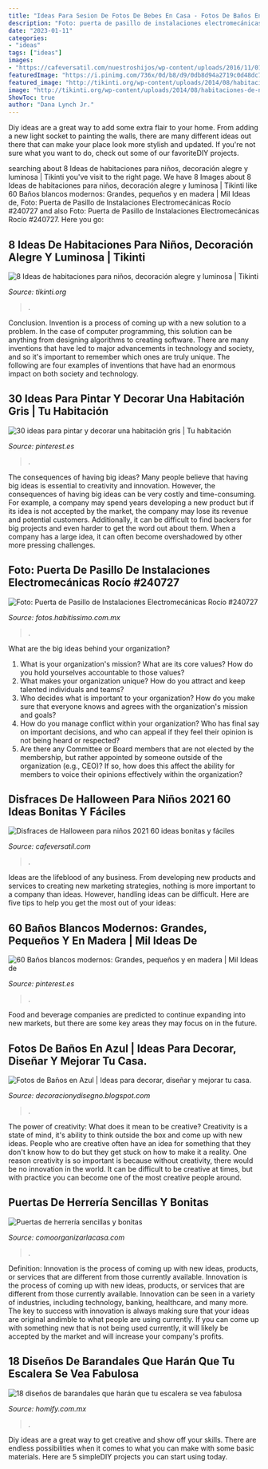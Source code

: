 ```yaml
---
title: "Ideas Para Sesion De Fotos De Bebes En Casa - Fotos De Baños En Azul"
description: "Foto: puerta de pasillo de instalaciones electromecánicas rocío #240727"
date: "2023-01-11"
categories:
- "ideas"
tags: ["ideas"]
images:
- "https://cafeversatil.com/nuestroshijos/wp-content/uploads/2016/11/016-30-650x867.jpg"
featuredImage: "https://i.pinimg.com/736x/0d/b8/d9/0db8d94a2719c0d48dc7d9eeefde0359.jpg"
featured_image: "http://tikinti.org/wp-content/uploads/2014/08/habitaciones-de-niños-tikinti-1-684x1024.jpg"
image: "http://tikinti.org/wp-content/uploads/2014/08/habitaciones-de-niños-tikinti-1-684x1024.jpg"
ShowToc: true
author: "Dana Lynch Jr."
---
```



Diy ideas are a great way to add some extra flair to your home. From adding a new light socket to painting the walls, there are many different ideas out there that can make your place look more stylish and updated. If you're not sure what you want to do, check out some of our favoriteDIY projects.

	

		
searching about 8 Ideas de habitaciones para niños, decoración alegre y luminosa | Tikinti you've visit to the right page. We have 8 Images about 8 Ideas de habitaciones para niños, decoración alegre y luminosa | Tikinti like 60 Baños blancos modernos: Grandes, pequeños y en madera | Mil Ideas de, Foto: Puerta de Pasillo de Instalaciones Electromecánicas Rocío #240727 and also Foto: Puerta de Pasillo de Instalaciones Electromecánicas Rocío #240727. Here you go:
		
    
## 8 Ideas De Habitaciones Para Niños, Decoración Alegre Y Luminosa | Tikinti

<img loading=lazy src="http://tikinti.org/wp-content/uploads/2014/08/habitaciones-de-niños-tikinti-1-684x1024.jpg" onerror="this.onerror=null;this.src='https://tse4.mm.bing.net/th?id=OIP.w75_kvrwJxNDEcxQIXYe_wHaLF&amp;pid=15.1';" alt="8 Ideas de habitaciones para niños, decoración alegre y luminosa | Tikinti">

_Source: tikinti.org_

>. 

	

Conclusion.
Invention is a process of coming up with a new solution to a problem. In the case of computer programming, this solution can be anything from designing algorithms to creating software. There are many inventions that have led to major advancements in technology and society, and so it's important to remember which ones are truly unique. The following are four examples of inventions that have had an enormous impact on both society and technology.

    
## 30 Ideas Para Pintar Y Decorar Una Habitación Gris | Tu Habitación

<img loading=lazy src="https://i.pinimg.com/736x/0d/b8/d9/0db8d94a2719c0d48dc7d9eeefde0359.jpg" onerror="this.onerror=null;this.src='https://tse4.mm.bing.net/th?id=OIP.R5NAVnjQnw8UTrz3ZzRl1gHaJz&amp;pid=15.1';" alt="30 ideas para pintar y decorar una habitación gris | Tu habitación">

_Source: pinterest.es_

>. 

	

The consequences of having big ideas?
Many people believe that having big ideas is essential to creativity and innovation. However, the consequences of having big ideas can be very costly and time-consuming. For example, a company may spend years developing a new product but if its idea is not accepted by the market, the company may lose its revenue and potential customers. Additionally, it can be difficult to find backers for big projects and even harder to get the word out about them. When a company has a large idea, it can often become overshadowed by other more pressing challenges.

    
## Foto: Puerta De Pasillo De Instalaciones Electromecánicas Rocío #240727

<img loading=lazy src="https://mx.habcdn.com/photos/project/medium/puerta-de-pasillo-240727.jpg" onerror="this.onerror=null;this.src='https://tse1.mm.bing.net/th?id=OIP.tWYWkRyk-8CRB5PYgiXUpQAAAA&amp;pid=15.1';" alt="Foto: Puerta de Pasillo de Instalaciones Electromecánicas Rocío #240727">

_Source: fotos.habitissimo.com.mx_

>. 

	

What are the big ideas behind your organization?
1. What is your organization's mission? What are its core values? How do you hold yourselves accountable to those values?
2. What makes your organization unique? How do you attract and keep talented individuals and teams?
3. Who decides what is important to your organization? How do you make sure that everyone knows and agrees with the organization's mission and goals?
4. How do you manage conflict within your organization? Who has final say on important decisions, and who can appeal if they feel their opinion is not being heard or respected?
5. Are there any Committee or Board members that are not elected by the membership, but rather appointed by someone outside of the organization (e.g., CEO)? If so, how does this affect the ability for members to voice their opinions effectively within the organization?

    
## Disfraces De Halloween Para Niños 2021 60 Ideas Bonitas Y Fáciles

<img loading=lazy src="https://cafeversatil.com/nuestroshijos/wp-content/uploads/2016/11/016-30-650x867.jpg" onerror="this.onerror=null;this.src='https://tse3.mm.bing.net/th?id=OIP.C8occE23wKkQL6MFV6Ra9QHaJ4&amp;pid=15.1';" alt="Disfraces de Halloween para niños 2021 60 ideas bonitas y fáciles">

_Source: cafeversatil.com_

>. 

	

Ideas are the lifeblood of any business. From developing new products and services to creating new marketing strategies, nothing is more important to a company than ideas. However, handling ideas can be difficult. Here are five tips to help you get the most out of your ideas:

    
## 60 Baños Blancos Modernos: Grandes, Pequeños Y En Madera | Mil Ideas De

<img loading=lazy src="https://i.pinimg.com/736x/22/d9/1d/22d91d24e29d3918057764fc1c53d4ea.jpg" onerror="this.onerror=null;this.src='https://tse4.mm.bing.net/th?id=OIP.peEtF7BVvLiMcgxI4GCiKgHaLG&amp;pid=15.1';" alt="60 Baños blancos modernos: Grandes, pequeños y en madera | Mil Ideas de">

_Source: pinterest.es_

>. 

	

Food and beverage companies are predicted to continue expanding into new markets, but there are some key areas they may focus on in the future.

    
## Fotos De Baños En Azul | Ideas Para Decorar, Diseñar Y Mejorar Tu Casa.

<img loading=lazy src="http://1.bp.blogspot.com/-OD7AeM4gpNg/Ty6YSrdavdI/AAAAAAAAHVw/6heeHeD_jnQ/s1600/bano_color_azul_6.jpg" onerror="this.onerror=null;this.src='https://tse1.mm.bing.net/th?id=OIP.NbxYyBQq_VGw_dzFTDhBawHaFF&amp;pid=15.1';" alt="Fotos de Baños en Azul | Ideas para decorar, diseñar y mejorar tu casa.">

_Source: decoracionydisegno.blogspot.com_

>. 

	

The power of creativity: What does it mean to be creative?
Creativity is a state of mind, it's ability to think outside the box and come up with new ideas. People who are creative often have an idea for something that they don't know how to do but they get stuck on how to make it a reality. One reason creativity is so important is because without creativity, there would be no innovation in the world. It can be difficult to be creative at times, but with practice you can become one of the most creative people around.

    
## Puertas De Herrería Sencillas Y Bonitas

<img loading=lazy src="https://comoorganizarlacasa.com/wp-content/uploads/2017/02/puertas-de-herreria-sincillas-y-bonitas.jpg" onerror="this.onerror=null;this.src='https://tse2.mm.bing.net/th?id=OIP.AOmTy1W8nzQfsyh7dfMHrQHaLI&amp;pid=15.1';" alt="Puertas de herrería sencillas y bonitas">

_Source: comoorganizarlacasa.com_

>. 

	

Definition: Innovation is the process of coming up with new ideas, products, or services that are different from those currently available.
Innovation is the process of coming up with new ideas, products, or services that are different from those currently available. Innovation can be seen in a variety of industries, including technology, banking, healthcare, and many more. The key to success with innovation is always making sure that your ideas are original andimble to what people are using currently. If you can come up with something new that is not being used currently, it will likely be accepted by the market and will increase your company's profits.

    
## 18 Diseños De Barandales Que Harán Que Tu Escalera Se Vea Fabulosa

<img loading=lazy src="https://images.homify.com/images/a_0,c_fit,f_auto,q_auto,w_1108/v1456857858/p/photo/image/1376082/reforma-integral-construccion-gran-alacant-escalera/fotos-de-de-estilo-de.jpg" onerror="this.onerror=null;this.src='https://tse1.mm.bing.net/th?id=OIP.XY5i3R89mcy-2MY9fZtAdgHaLH&amp;pid=15.1';" alt="18 diseños de barandales que harán que tu escalera se vea fabulosa">

_Source: homify.com.mx_

>. 

	

Diy ideas are a great way to get creative and show off your skills. There are endless possibilities when it comes to what you can make with some basic materials. Here are 5 simpleDIY projects you can start using today.

